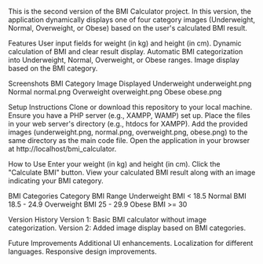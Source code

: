 This is the second version of the BMI Calculator project. In this version, the application dynamically displays one of four category images (Underweight, Normal, Overweight, or Obese) based on the user's calculated BMI result.

Features
User input fields for weight (in kg) and height (in cm).
Dynamic calculation of BMI and clear result display.
Automatic BMI categorization into Underweight, Normal, Overweight, or Obese ranges.
Image display based on the BMI category.

Screenshots
BMI Category	  Image Displayed
Underweight	    underweight.png
Normal	        normal.png
Overweight	    overweight.png
Obese          	obese.png

Setup Instructions
Clone or download this repository to your local machine.
Ensure you have a PHP server (e.g., XAMPP, WAMP) set up.
Place the files in your web server's directory (e.g., htdocs for XAMPP).
Add the provided images (underweight.png, normal.png, overweight.png, obese.png) to the same directory as the main code file.
Open the application in your browser at http://localhost/bmi_calculator.

How to Use
Enter your weight (in kg) and height (in cm).
Click the "Calculate BMI" button.
View your calculated BMI result along with an image indicating your BMI category.

BMI Categories
Category	          BMI Range
Underweight	BMI      < 18.5
Normal	BMI        18.5 - 24.9
Overweight	BMI     25 - 29.9
Obese	BMI             >= 30

Version History
Version 1: Basic BMI calculator without image categorization.
Version 2: Added image display based on BMI categories.

Future Improvements
Additional UI enhancements.
Localization for different languages.
Responsive design improvements.
